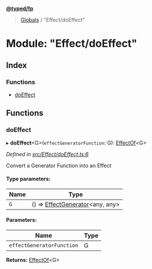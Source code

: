 **[@typed/fp](../README.md)**

> [Globals](../globals.md) / "Effect/doEffect"

# Module: "Effect/doEffect"

## Index

### Functions

* [doEffect](_effect_doeffect_.md#doeffect)

## Functions

### doEffect

▸ **doEffect**\<G>(`effectGeneratorFunction`: G): [EffectOf](_effect_effect_.md#effectof)\<G>

*Defined in [src/Effect/doEffect.ts:6](https://github.com/TylorS/typed-fp/blob/559f273/src/Effect/doEffect.ts#L6)*

Convert a Generator Function into an Effect

#### Type parameters:

Name | Type |
------ | ------ |
`G` | () => [EffectGenerator](_effect_effect_.md#effectgenerator)\<any, any> |

#### Parameters:

Name | Type |
------ | ------ |
`effectGeneratorFunction` | G |

**Returns:** [EffectOf](_effect_effect_.md#effectof)\<G>
